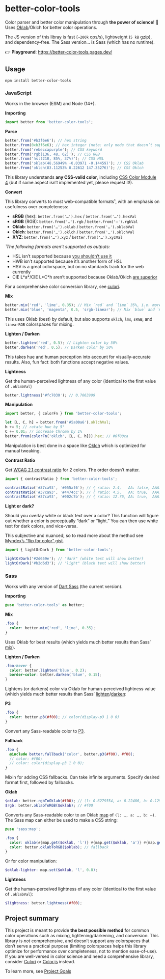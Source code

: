 # better-color-tools

Color parser and better color manipulation through **the power of science!** 🧪 Uses [Oklab](https://bottosson.github.io/posts/oklab/)/Oklch for better color operations.

The JS version of this libray is fast (`~200k` ops/s), lightweight (`5 kB` gzip), and dependency-free. The Sass version… is Sass (which has no runtime).

👉 **Playground**: https://better-color-tools.pages.dev/

## Usage

```
npm install better-color-tools
```

### JavaScript

Works in the browser (ESM) and Node (14+).

**Importing**

```js
import better from 'better-color-tools';
```

**Parse**

```js
better.from('#b3f6e6'); // hex string
better.from(0xb3f6e6); // hex integer (note: only mode that doesn’t support transparency)
better.from('rebeccapurple'); // CSS keyword
better.from('rgb(136, 48, 62)'); // CSS RGB
better.from('hsl(210, 85%, 37%)'); // CSS HSL
better.from('oklab(48.56949% -0.03971 -0.14459)'); // CSS Oklab
better.from('oklch(83.11253% 0.22612 147.35276)'); // CSS Oklch
```

This library understands **any CSS-valid color**, including [CSS Color Module 4](https://www.w3.org/TR/css-color-4/) (but if some aspect isn’t implemented yet, please request it!).

**Convert**

This library converts to most web-compatible formats¹, with an emphasis on usefulness over completeness:

- **sRGB** (hex): `better.from('…').hex` / `better.from('…').hexVal`
- **sRGB** (RGB): `better.from('…').rgb` / `better.from('–').rgbVal`
- **Oklab**: `better.from('…').oklab` / `better.from('…').oklabVal`
- **Oklch**: `better.from('…').oklch` / `better.from('…').oklchVal`
- **XYZ**: `better.from('…').xyz` / `better.from('…').xyzVal`

_¹The following formats aren’t supported as outputs:_

- HSL isn’t supported because [you shouldn’t use it](https://pow.rs/blog/dont-use-hsl-for-anything/)
- HWB isn’t supported because it’s another form of HSL
- HSV is a great colorspace, but on no standards track for the web currently
- CIE L\*a\*/CIE L\*C\*h aren’t supported because Oklab/Oklch [are superior](https://bottosson.github.io/posts/oklab/)

For a comprehensive color conversion library, see [culori](https://github.com/Evercoder/culori).

**Mix**

```js
better.mix('red', 'lime', 0.35); // Mix `red` and `lime` 35%, i.e. more red
better.mix('blue', 'magenta', 0.5, 'srgb-linear'); // Mix `blue` and `magenta` 50% using srgb-linear colorspace
```

This uses Oklab (best) by default, but also supports `oklch`, `lms`, `sRGB`, and `linearRGB` colorspaces for mixing.

**Lighten / Darken**

```js
better.lighten('red', 0.5); // Lighten color by 50%
better.darken('red', 0.5); // Darken color by 50%
```

This takes hue and human perception into account for visually-accurate results. Also, fun fact: both functions accept negative values.

**Lightness**

Get the human-perceived lightness of any color (identical to the first value of `.oklabVal`)

```js
better.lightness('#fc7030'); // 0.7063999
```

**Manipulation**

```js
import better, { colorFn } from 'better-color-tools';

let [L, C, h] = better.from('#5a00a6').oklchVal;
h += 5; // rotate hue by 5°
C += 0.01; // increase Chroma by 1%
better.from(colorFn('oklch', [L, C, h])).hex; // #6f00ca
```

Manipulation is best done in a space like [Oklch](https://oklch.evilmartians.io/#70,0.1,17,100) which is optimized for manual tweaking.

**Contrast Ratio**

Get [WCAG 2.1 contrast ratio](https://www.w3.org/WAI/WCAG21/quickref/?showtechniques=141%2C146#contrast-minimum) for 2 colors. The order doesn’t matter.

```js
import { contrastRatio } from 'better-color-tools';

contrastRatio('#37ca93', '#055af6'); // { ratio: 2.4,   AA: false, AAA: false }
contrastRatio('#37ca93', '#4474cc'); // { ratio: 4.5,   AA: true,  AAA: false }
contrastRatio('#37ca93', '#002c7b'); // { ratio: 12.76, AA: true,  AAA: true }
```

**Light or dark?**

Should you overlay white or black text over a color? This function will figure out whether a color is perceptually “dark” or “light.” You can then use white text for dark colors, and vice-versa.

This subjective and nuanced, so to read more about the method see [Myndex’s “flip for color” gist](https://gist.github.com/Myndex/e1025706436736166561d339fd667493).

```js
import { lightOrDark } from 'better-color-tools';

lightOrDark('#2d659e'); // "dark" (white text will show better)
lightOrDark('#b2d6d3'); // "light" (black text will show better)
```

### Sass

Works with any version of [Dart Sass](https://sass-lang.com/dart-sass) (the current version).

**Importing**

```scss
@use 'better-color-tools' as better;
```

**Mix**

```scss
.foo {
  color: better.mix('red', 'lime', 0.35);
}
```

Uses Oklab for best results (which yields much better results than Sass’ [mix](https://sass-lang.com/documentation/modules/color#mix)).

**Lighten / Darken**

```scss
.foo:hover {
  color: better.lighten('blue', 0.2);
  border-color: better.darken('blue', 0.15);
}
```

Lightens (or darkens) color via Oklab for human-perceived lightness value (which yields much better results than Sass’ [lighten](https://sass-lang.com/documentation/modules/color#lighten)/[darken](https://sass-lang.com/documentation/modules/color#darken):

**P3**

```scss
.foo {
  color: better.p3(#f00); // color(display-p3 1 0 0)
}
```

Convert any Sass-readable color to [P3][p3].

**Fallback**

```scss
.foo {
  @include better.fallback('color', better.p3(#f00), #f00);
  // color: #f00;
  // color: color(display-p3 1 0 0);
}
```

Mixin for adding CSS fallbacks. Can take infinite arguments. Specify desired format first, followed by fallbacks.

**Oklab**

```scss
$oklab: better.rgbToOklab(#f00); // (l: 0.6279554, a: 0.22486, b: 0.12585)
$rgb: better.oklabToRGB($oklab); // #f00
```

Converts any Sass-readable color to an Oklab [map](https://sass-lang.com/documentation/modules/map) of `(l: …, a: …, b: –)`. The Sass map can either be used to make a CSS string:

```scss
@use 'sass:map';

.foo {
  color: oklab(#{map.get($oklab, 'l')} #{map.get($oklab, 'a')} #{map.get($oklab, 'b')});
  color: better.oklabToRGB($oklab); // fallback
}
```

Or for color manipulation:

```scss
$oklab-lighter: map.set($oklab, 'l', 0.8);
```

**Lightness**

Get the human-perceived lightness of any color (identical to the first value of `.oklabVal`):

```scss
$lightness: better.lightness(#f00);
```

## Project summary

This project is meant to provide **the best possible method** for common color operations such as mixing, lightening/darkening, and conversion. This library is _not_ comprehensive, and doesn’t support any colorspaces that don’t serve a practical purpose
(limiting colorspaces helps this library optimize for performance over completeness, not to mention ease-of-use). If you are well-versed in color science and need a comprehensive library, consider [Culori][culori] or [Color.js][colorjs] instead.

To learn more, see [Project Goals](./docs/faq.md#project-goals)

[culori]: https://culorijs.org/
[colorjs]: https://colorjs.io/
[css-color]: https://www.w3.org/TR/css-color-5/#color-function
[faq]: https://github.com/drwpow/better-color-tools/blob/main/faq.md
[p3]: https://webkit.org/blog/10042/wide-gamut-color-in-css-with-display-p3/
